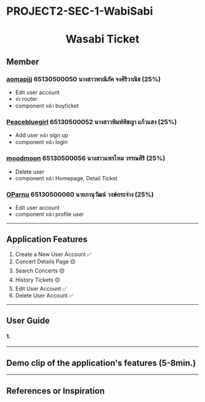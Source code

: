 # PROJECT2-SEC-1-WabiSabi

<h1 align="center">Wasabi Ticket</h1>

## Member

### [aomapjjj](https://github.com/aomapjjj) 65130500050 นางสาวพาณิภัค จงศิริวาณิช (25%)
  - Edit user account
  - ทำ router
  - component หน้า buyticket

### [Peacebluegirl](https://github.com/Peacebluegirl) 65130500052 นางสาวพิมพ์พิชญา แก้วแสง (25%)
  - Add user หน้า sign up
  - component หน้า login

### [moodmoon](https://github.com/moodmoon) 65130500056 นางสาวแพรไหม วรรณศิริ (25%)
  - Delete user 
  - component หน้า Homepage, Detail Ticket

### [OParnu](https://github.com/OParnu) 65130500060 นายภานุวัฒน์ วงษ์กระจ่าง (25%)
 - Edit user account
 - component หน้า profile user
 
---

## Application Features

1. Create a New User Account ✅
2. Concert Details Page 🟡
3. Search Concerts 🟡
4. History Tickets 🟡
5. Edit User Account ✅
6. Delete User Account ✅

---

## User Guide
#### 1. 

---

## Demo clip of the application's features (5-8min.)
[]()

---

## References or Inspiration


